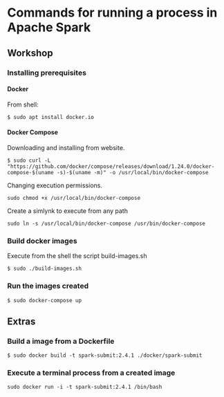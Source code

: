 # Commands for running a process in Apache Spark

## Workshop

### Installing prerequisites

#### Docker

From shell:

```
$ sudo apt install docker.io
```

#### Docker Compose

Downloading and installing from website.

```
$ sudo curl -L "https://github.com/docker/compose/releases/download/1.24.0/docker-compose-$(uname -s)-$(uname -m)" -o /usr/local/bin/docker-compose
```

Changing execution permissions.

```
sudo chmod +x /usr/local/bin/docker-compose
```

Create a simlynk to execute from any path

```
sudo ln -s /usr/local/bin/docker-compose /usr/bin/docker-compose
```


### Build docker images

Execute from the shell the script build-images.sh

```
$ sudo ./build-images.sh
```

### Run the images created

```
$ sudo docker-compose up
```

## Extras

### Build a image from a Dockerfile

```
$ sudo docker build -t spark-submit:2.4.1 ./docker/spark-submit
```

### Execute a terminal process from a created image

```
sudo docker run -i -t spark-submit:2.4.1 /bin/bash
```
